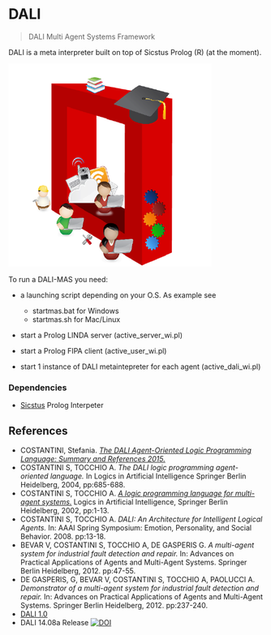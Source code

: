 # DALI
> DALI Multi Agent Systems Framework

DALI is a meta interpreter built on top of Sicstus Prolog (R) (at the moment).

![](DALI_logo.png)

To run a DALI-MAS you need:

* a launching script depending on your O.S. 
As example see 
  - startmas.bat for Windows
  - startmas.sh for Mac/Linux

* start a Prolog LINDA server (active_server_wi.pl)
* start a Prolog FIPA client (active_user_wi.pl) 
* start 1 instance of DALI metaintepreter for each agent (active_dali_wi.pl)


### Dependencies 

* [Sicstus](http://sicstus.sics.se) Prolog Interpeter 


## References
* COSTANTINI, Stefania. [*The DALI Agent-Oriented Logic Programming Language: Summary and References 2015.*](http://costantini.di.univaq.it/pubbls/Dali_References.pdf)
* COSTANTINI S, TOCCHIO A. *The DALI logic programming agent-oriented language.* In Logics in Artificial Intelligence Springer Berlin Heidelberg, 2004, pp:685-688.
* COSTANTINI S, TOCCHIO A. [*A logic programming language for multi-agent systems.*](docs/DALI_Language_description.pdf) Logics in Artificial Intelligence, Springer Berlin Heidelberg, 2002, pp:1-13.
* COSTANTINI S, TOCCHIO A. *DALI: An Architecture for Intelligent Logical Agents.* In: AAAI Spring Symposium: Emotion, Personality, and Social Behavior. 2008. pp:13-18.
* BEVAR V, COSTANTINI S, TOCCHIO A, DE GASPERIS G. *A multi-agent system for industrial fault detection and repair.* In: Advances on Practical Applications of Agents and Multi-Agent Systems. Springer Berlin Heidelberg, 2012. pp:47-55.
* DE GASPERIS, G, BEVAR V, COSTANTINI S, TOCCHIO A, PAOLUCCI A. *Demonstrator of a multi-agent system for industrial fault detection and repair.* In: Advances on Practical Applications of Agents and Multi-Agent Systems. Springer Berlin Heidelberg, 2012. pp:237-240.
* [DALI 1.0](http://www.di.univaq.it/stefcost/Sito-Web-DALI/WEB-DALI)
* DALI 14.08a Release [![DOI](http://zenodo.org/badge/doi/10.5281/zenodo.11198.png)](http://dx.doi.org/10.5281/zenodo.11198)

